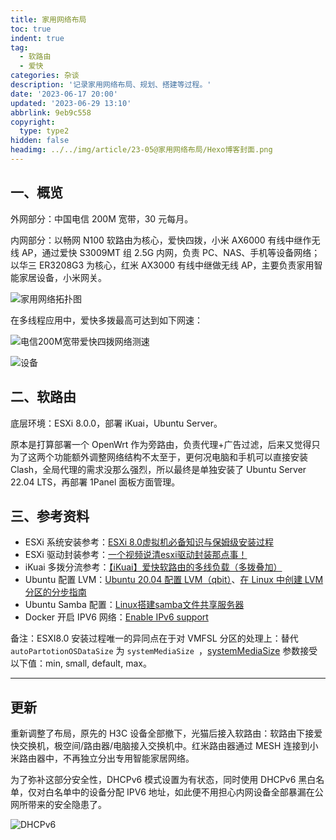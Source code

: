 ```yaml
---
title: 家用网络布局
toc: true
indent: true
tag:
  - 软路由
  - 爱快
categories: 杂谈
description: '记录家用网络布局、规划、搭建等过程。'
date: '2023-06-17 20:00'
updated: '2023-06-29 13:10'
abbrlink: 9eb9c558
copyright:
  type: type2
hidden: false
headimg: ../../img/article/23-05@家用网络布局/Hexo博客封面.png
---
```


## 一、概览

外网部分：中国电信 200M 宽带，30 元每月。

内网部分：以畅网 N100 软路由为核心，爱快四拨，小米 AX6000 有线中继作无线 AP，通过爱快 S3009MT 组 2.5G 内网，负责 PC、NAS、手机等设备网络；以华三 ER3208G3 为核心，红米 AX3000 有线中继做无线 AP，主要负责家用智能家居设备，小米网关。

![家用网络拓扑图](../../img/article/23-05@家用网络布局/家用网络拓扑图.png)

在多线程应用中，爱快多拨最高可达到如下网速：

![电信200M宽带爱快四拨网络测速](../../img/article/23-05@家用网络布局/1686673300848.png)

![设备](../../img/article/23-05@家用网络布局/image-20230622005907712.png)

## 二、软路由

底层环境：ESXi 8.0.0，部署 iKuai，Ubuntu Server。

原本是打算部署一个 OpenWrt 作为旁路由，负责代理+广告过滤，后来又觉得只为了这两个功能额外调整网络结构不太至于，更何况电脑和手机可以直接安装 Clash，全局代理的需求没那么强烈，所以最终是单独安装了 Ubuntu Server 22.04 LTS，再部署 1Panel 面板方面管理。

## 三、参考资料

- ESXi 系统安装参考：[ESXi 8.0虚拟机必备知识与保姆级安装过程](https://post.smzdm.com/p/a8x6o5on/)
- ESXi 驱动封装参考：[一个视频说清esxi驱动封装那点事！](https://www.bilibili.com/video/BV1Wd4y1A7Ho)
- iKuai 多拨分流参考：[【iKuai】爱快软路由的多线负载（多拨叠加）](https://www.bilibili.com/video/BV1ZW4y147FG)
- Ubuntu 配置 LVM：[Ubuntu 20.04 配置 LVM（qbit）](https://segmentfault.com/a/1190000039404183)、[在 Linux 中创建 LVM 分区的分步指南](https://linux.cn/article-15152-1.html)
- Ubuntu Samba 配置：[Linux搭建samba文件共享服务器](https://www.ywbj.cc/?p=1064)
- Docker 开启 IPV6 网络：[Enable IPv6 support](https://docs.docker.com/config/daemon/ipv6/)


备注：ESXI8.0 安装过程唯一的异同点在于对 VMFSL 分区的处理上：替代 `autoPartotionOSDataSize` 为 `systemMediaSize `，[systemMediaSize](https://docs.vmware.com/cn/VMware-vSphere/7.0/com.vmware.esxi.install.doc/GUID-474D003B-C6FB-465D-BC1B-5FD30F8E2209.html#esxi-70--1) 参数接受以下值：min, small, default, max。

------

##  更新

重新调整了布局，原先的 H3C 设备全部撤下，光猫后接入软路由：软路由下接爱快交换机，极空间/路由器/电脑接入交换机中。红米路由器通过 MESH 连接到小米路由器中，不再独立分出专用智能家居网络。

为了弥补这部分安全性，DHCPv6 模式设置为有状态，同时使用 DHCPv6 黑白名单，仅对白名单中的设备分配 IPV6 地址，如此便不用担心内网设备全部暴漏在公网所带来的安全隐患了。

![DHCPv6](../../img/article/23-05@家用网络布局/23-06-29_124205.png)
